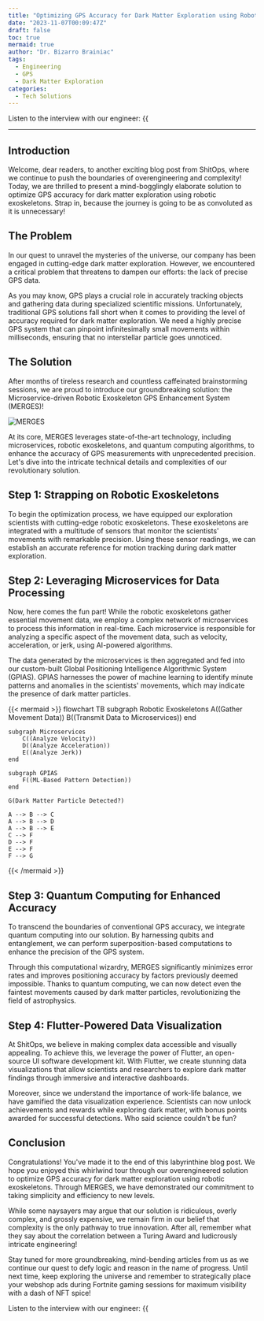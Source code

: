 ```yaml
---
title: "Optimizing GPS Accuracy for Dark Matter Exploration using Robotic Exoskeletons"
date: "2023-11-07T00:09:47Z"
draft: false
toc: true
mermaid: true
author: "Dr. Bizarro Brainiac"
tags:
  - Engineering
  - GPS
  - Dark Matter Exploration
categories:
  - Tech Solutions
---
```


Listen to the interview with our engineer: {{<audio src="https://s3.chaops.de/shitops/podcasts/optimizing-gps-accuracy-for-dark-matter-exploration-using-robotic-exoskeletons.mp3" class="audio">}}

---

## Introduction

Welcome, dear readers, to another exciting blog post from ShitOps, where we continue to push the boundaries of overengineering and complexity! Today, we are thrilled to present a mind-bogglingly elaborate solution to optimize GPS accuracy for dark matter exploration using robotic exoskeletons. Strap in, because the journey is going to be as convoluted as it is unnecessary!

## The Problem

In our quest to unravel the mysteries of the universe, our company has been engaged in cutting-edge dark matter exploration. However, we encountered a critical problem that threatens to dampen our efforts: the lack of precise GPS data.

As you may know, GPS plays a crucial role in accurately tracking objects and gathering data during specialized scientific missions. Unfortunately, traditional GPS solutions fall short when it comes to providing the level of accuracy required for dark matter exploration. We need a highly precise GPS system that can pinpoint infinitesimally small movements within milliseconds, ensuring that no interstellar particle goes unnoticed.

## The Solution

After months of tireless research and countless caffeinated brainstorming sessions, we are proud to introduce our groundbreaking solution: the Microservice-driven Robotic Exoskeleton GPS Enhancement System (MERGES)!

![MERGES](https://i.imgur.com/xPzrVQo.jpg)

At its core, MERGES leverages state-of-the-art technology, including microservices, robotic exoskeletons, and quantum computing algorithms, to enhance the accuracy of GPS measurements with unprecedented precision. Let's dive into the intricate technical details and complexities of our revolutionary solution.

## Step 1: Strapping on Robotic Exoskeletons

To begin the optimization process, we have equipped our exploration scientists with cutting-edge robotic exoskeletons. These exoskeletons are integrated with a multitude of sensors that monitor the scientists' movements with remarkable precision. Using these sensor readings, we can establish an accurate reference for motion tracking during dark matter exploration.

## Step 2: Leveraging Microservices for Data Processing

Now, here comes the fun part! While the robotic exoskeletons gather essential movement data, we employ a complex network of microservices to process this information in real-time. Each microservice is responsible for analyzing a specific aspect of the movement data, such as velocity, acceleration, or jerk, using AI-powered algorithms.

The data generated by the microservices is then aggregated and fed into our custom-built Global Positioning Intelligence Algorithmic System (GPIAS). GPIAS harnesses the power of machine learning to identify minute patterns and anomalies in the scientists' movements, which may indicate the presence of dark matter particles.

{{< mermaid >}}
flowchart TB
    subgraph Robotic Exoskeletons
        A((Gather Movement Data))
        B((Transmit Data to Microservices))
    end
 
    subgraph Microservices
        C((Analyze Velocity))
        D((Analyze Acceleration))
        E((Analyze Jerk))
    end
 
    subgraph GPIAS
        F((ML-Based Pattern Detection))
    end
 
    G(Dark Matter Particle Detected?)
 
    A --> B --> C
    A --> B --> D
    A --> B --> E
    C --> F
    D --> F
    E --> F
    F --> G
   
{{< /mermaid >}}

## Step 3: Quantum Computing for Enhanced Accuracy

To transcend the boundaries of conventional GPS accuracy, we integrate quantum computing into our solution. By harnessing qubits and entanglement, we can perform superposition-based computations to enhance the precision of the GPS system.

Through this computational wizardry, MERGES significantly minimizes error rates and improves positioning accuracy by factors previously deemed impossible. Thanks to quantum computing, we can now detect even the faintest movements caused by dark matter particles, revolutionizing the field of astrophysics.

## Step 4: Flutter-Powered Data Visualization

At ShitOps, we believe in making complex data accessible and visually appealing. To achieve this, we leverage the power of Flutter, an open-source UI software development kit. With Flutter, we create stunning data visualizations that allow scientists and researchers to explore dark matter findings through immersive and interactive dashboards.

Moreover, since we understand the importance of work-life balance, we have gamified the data visualization experience. Scientists can now unlock achievements and rewards while exploring dark matter, with bonus points awarded for successful detections. Who said science couldn't be fun?

## Conclusion

Congratulations! You've made it to the end of this labyrinthine blog post. We hope you enjoyed this whirlwind tour through our overengineered solution to optimize GPS accuracy for dark matter exploration using robotic exoskeletons. Through MERGES, we have demonstrated our commitment to taking simplicity and efficiency to new levels.

While some naysayers may argue that our solution is ridiculous, overly complex, and grossly expensive, we remain firm in our belief that complexity is the only pathway to true innovation. After all, remember what they say about the correlation between a Turing Award and ludicrously intricate engineering!

Stay tuned for more groundbreaking, mind-bending articles from us as we continue our quest to defy logic and reason in the name of progress. Until next time, keep exploring the universe and remember to strategically place your webshop ads during Fortnite gaming sessions for maximum visibility with a dash of NFT spice!

Listen to the interview with our engineer: {{<audio src="https://s3.chaops.de/shitops/podcasts/optimizing-gps-accuracy-for-dark-matter-exploration-using-robotic-exoskeletons.mp3" class="audio">}}